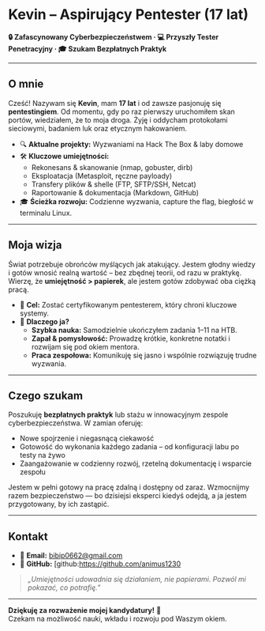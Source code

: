 # Kevin – Aspirujący Pentester (17 lat)

**🔒 Zafascynowany Cyberbezpieczeństwem · 💻 Przyszły Tester Penetracyjny · 🎓 Szukam Bezpłatnych Praktyk**

---

## O mnie  
Cześć! Nazywam się **Kevin**, mam **17 lat** i od zawsze pasjonuję się **pentestingiem**. Od momentu, gdy po raz pierwszy uruchomiłem skan portów, wiedziałem, że to moja droga. Żyję i oddycham protokołami sieciowymi, badaniem luk oraz etycznym hakowaniem.

- 🔍 **Aktualne projekty:** Wyzwaniami na Hack The Box & laby domowe  
- 🛠️ **Kluczowe umiejętności:**  
  - Rekonesans & skanowanie (nmap, gobuster, dirb)  
  - Eksploatacja (Metasploit, ręczne payloady)  
  - Transfery plików & shelle (FTP, SFTP/SSH, Netcat)  
  - Raportowanie & dokumentacja (Markdown, GitHub)  
- 🎓 **Ścieżka rozwoju:** Codzienne wyzwania, capture the flag, biegłość w terminalu Linux.

---

## Moja wizja  
Świat potrzebuje obrońców myślących jak atakujący. Jestem głodny wiedzy i gotów wnosić realną wartość – bez zbędnej teorii, od razu w praktykę. Wierzę, że **umiejętność > papierek**, ale jestem gotów zdobywać oba ciężką pracą.

- 🚀 **Cel:** Zostać certyfikowanym pentesterem, który chroni kluczowe systemy.  
- 🤝 **Dlaczego ja?**  
  - **Szybka nauka:** Samodzielnie ukończyłem zadania 1–11 na HTB.  
  - **Zapał & pomysłowość:** Prowadzę krótkie, konkretne notatki i rozwijam się pod okiem mentora.  
  - **Praca zespołowa:** Komunikuję się jasno i wspólnie rozwiązuję trudne wyzwania.

---

## Czego szukam  
Poszukuję **bezpłatnych praktyk** lub stażu w innowacyjnym zespole cyberbezpieczeństwa. W zamian oferuję:

- Nowe spojrzenie i niegasnącą ciekawość  
- Gotowość do wykonania każdego zadania – od konfiguracji labu po testy na żywo  
- Zaangażowanie w codzienny rozwój, rzetelną dokumentację i wsparcie zespołu

Jestem w pełni gotowy na pracę zdalną i dostępny od zaraz. Wzmocnijmy razem bezpieczeństwo — bo dzisiejsi eksperci kiedyś odejdą, a ja jestem przygotowany, by ich zastąpić.

---

## Kontakt  
- 📧 **Email:** bibip0662@gmail.com
- 🔗 **GitHub:** [github:https://github.com/animus1230

> _„Umiejętności udowadnia się działaniem, nie papierami. Pozwól mi pokazać, co potrafię.”_

---

**Dziękuję za rozważenie mojej kandydatury!** 🚀  
Czekam na możliwość nauki, wkładu i rozwoju pod Waszym okiem.
